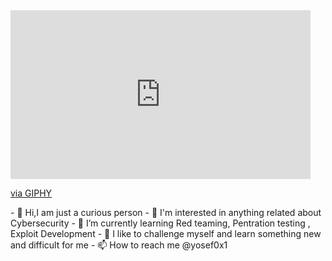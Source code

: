 
<iframe src="https://giphy.com/embed/HK1hAnDfVDWwNDFSUx" width="480" height="270" frameBorder="0" class="giphy-embed" allowFullScreen></iframe><p><a href="https://giphy.com/gifs/cruelsummer-ff-freeform-cruel-summer-HK1hAnDfVDWwNDFSUx">via GIPHY</a></p>
- 👋 Hi,I am just a curious person 
- 👀 I'm interested in anything related about Cybersecurity
- 🌱 I’m currently learning Red teaming, Pentration testing , Exploit Development 
- 💞️ I like to challenge myself and learn something new and difficult for me 
- 📫 How to reach me @yosef0x1

<!---
yosef0x01/yosef0x01 is a ✨ special ✨ repository because its `README.md` (this file) appears on your GitHub profile.
You can click the Preview link to take a look at your changes.
--->
